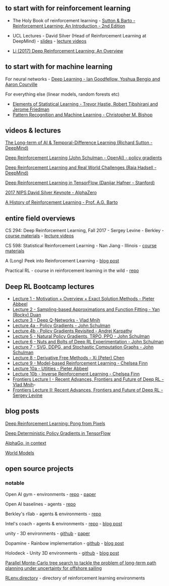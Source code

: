 ## to start with for reinforcement learning

- The Holy Book of reinforcement learning - [Sutton & Barto - Reinforcement Learning: An Introduction - 2nd Edition](http://people.inf.elte.hu/lorincz/Files/RL_2006/SuttonBook.pdf)

- UCL Lectures - David Silver (Head of Reinforcement Learning at DeepMind) - [slides](https://github.com/ADGEfficiency/dsr_rl/tree/master/literature/silver_lectures) - [lecture videos](https://www.youtube.com/watch?v=2pWv7GOvuf0)

- [Li (2017) Deep Reinforcement Learning: An Overview](https://arxiv.org/pdf/1701.07274.pdf)

## to start with for machine learning

For neural networks - [Deep Learning - Ian Goodfellow, Yoshua Bengio and Aaron Courville](https://www.deeplearningbook.org/)

For everything else (linear models, random forests etc) 

- [Elements of Statistical Learning - Trevor Hastie, Robert Tibshirani and Jerome Friedman](https://web.stanford.edu/~hastie/Papers/ESLII.pdf)
- [Pattern Recognition and Machine Learning - Christopher M. Bishop](http://users.isr.ist.utl.pt/~wurmd/Livros/school/Bishop%20-%20Pattern%20Recognition%20And%20Machine%20Learning%20-%20Springer%20%202006.pdf)

## videos & lectures

[The Long-term of AI & Temporal-Difference Learning (Richard Sutton - DeepMind)](https://www.youtube.com/watch?v=EeMCEQa85tw)

[Deep Reinforcement Learning (John Schulman - OpenAI) -  policy gradients](https://www.youtube.com/watch?v=PtAIh9KSnjo)

[Deep Reinforcement Learning and Real World Challenges (Raia Hadsell - DeepMind)](https://www.youtube.com/watch?v=0e_uGa7ic74)

[Deep Reinforcement Learning in TensorFlow (Danijar Hafner - Stanford)](http://web.stanford.edu/class/cs20si/lectures/slides_14.pdf)

[2017 NIPS David Silver Keynote - AlphaZero](https://www.youtube.com/watch?v=A3ekFcZ3KNw)

[A History of Reinforcement Learning - Prof. A.G. Barto](https://www.youtube.com/watch?v=ul6B2oFPNDM)

## entire field overviews

CS 294: Deep Reinforcement Learning, Fall 2017 - Sergey Levine - Berkley - [course materials](http://rail.eecs.berkeley.edu/deeprlcourse-fa17/index.html) - [lecture videos](https://www.youtube.com/playlist?list=PLkFD6_40KJIznC9CDbVTjAF2oyt8_VAe3)

CS 598: Statistical Reinforcement Learning - Nan Jiang - Illinois - [course materials](http://nanjiang.cs.illinois.edu/cs598/)

A (Long) Peek into Reinforcement Learning - [blog post](https://lilianweng.github.io/lil-log/2018/02/19/a-long-peek-into-reinforcement-learning.html)

Practical RL - course in reinforcement learning in the wild - [repo](https://github.com/yandexdataschool/Practical_RL)

## Deep RL Bootcamp lectures

- [Lecture 1 - Motivation + Overview + Exact Solution Methods - Pieter Abbeel](https://www.youtube.com/watch?v=qaMdN6LS9rA)
- [Lecture 2 - Sampling-based Approximations and Function Fitting - Yan (Rocky) Duan](https://www.youtube.com/watch?v=qO-HUo0LsO4)
- [Lecture 3 - Deep Q-Networks - Vlad Mnih](https://www.youtube.com/watch?v=fevMOp5TDQs)
- [Lecture 4a - Policy Gradients - John Schulman](https://www.youtube.com/watch?v=S_gwYj1Q-44)
- [Lecture 4b - Policy Gradients Revisited - Andrej Karpathy](https://www.youtube.com/watch?v=tqrcjHuNdmQ)
- [Lecture 5 - Natural Policy Gradients, TRPO, PPO - John
Schulman](https://www.youtube.com/watch?v=tqrcjHuNdm://www.youtube.com/watch?v=xvRrgxcpaHY)
- [Lecture 6 - Nuts and Bolts of Deep RL Experimentation - John
Schulman](https://www.youtube.com/watch?v=8EcdaCk9KaQ)
- [Lecture 7 - SVG, DDPG, and Stochastic Computation Graphs - John Schulman](https://www.youtube.com/watch?v=jmMsNQ2eug4)
- [Lecture 8 - Derivative Free Methods - Xi (Peter) Chen](https://www.youtube.com/watch?v=SQtOI9jsrJ0)
- [Lecture 9 - Model-based Reinforcement Learning - Chelsea Finn](https://www.youtube.com/watch?v=iC2a7M9voYU)
- [Lecture 10a - Utlities - Pieter Abbeel](https://www.youtube.com/watch?v=yA6wXERug70)
- [Lecture 10b - Inverse Reinforcement Learning - Chelsea Finn](https://www.youtube.com/watch?v=d9DlQSJQAoI)
- [Frontiers Lecture I - Recent Advances, Frontiers and Future of Deep
RL - Vlad Mnih](https://www.youtube.com/watch?v=bsuvM1jO-4w&t=1s)- 
- [Frontiers Lecture II: Recent Advances, Frontiers and Future of Deep RL - Sergey Levine](https://www.youtube.com/watch?v=lYU5nq0dAQQ)

## blog posts

[Deep Reinforcement Learning: Pong from Pixels](http://karpathy.github.io/2016/05/31/rl/)

[Deep Deterministic Policy Gradients in TensorFlow](http://pemami4911.github.io/blog/2016/08/21/ddpg-rl.html)

[AlphaGo, in context](https://medium.com/@karpathy/alphago-in-context-c47718cb95a5)

[World Models](https://worldmodels.github.io/)

## open source projects

### notable 

Open AI gym - environments - [repo](https://github.com/openai/gym/tree/master/gym) - [paper](https://arxiv.org/abs/1606.01540)

Open AI baselines - agents - [repo](https://github.com/openai/baselines)

Berkley's rllab - agents & environments - [repo](https://github.com/rll/rllab)

Intel's coach - agents & environments - [repo](https://github.com/NervanaSystems/coach) - [blog post](https://ai.intel.com/introducing-reinforcement-learning-coach-0-10-0/)

unity - 3D environments - [github](https://github.com/Unity-Technologies/ml-agents) - [paper](https://arxiv.org/pdf/1809.02627.pdf)

Dopamine - Rainbow implementation - [github](https://github.com/google/dopamine) - [blog post](https://github.com/google/dopamine)

Holodeck - Unity 3D environments - [github](https://github.com/byu-pccl/holodeck-engine) - [blog post](https://pcc.cs.byu.edu/2018/10/04/introducing-holodeck/)

[Parallel Monte-Carlo tree search to tackle the problem of long-term path planning under uncertainty for offshore sailing](https://github.com/PBarde/IBoat-PMCTS)

[RLenv.directory](https://rlenv.directory/) - directory of reinforcement learning environments
